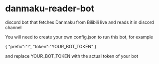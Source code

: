 # danmaku-reader-bot
discord bot that fetches Danmaku from Bilibili live and reads it in discord channel


You will need to create your own config.json to run this bot, for example

{
    "prefix":"!",
    "token":"YOUR_BOT_TOKEN"
}

and replace YOUR_BOT_TOKEN with the actual token of your bot